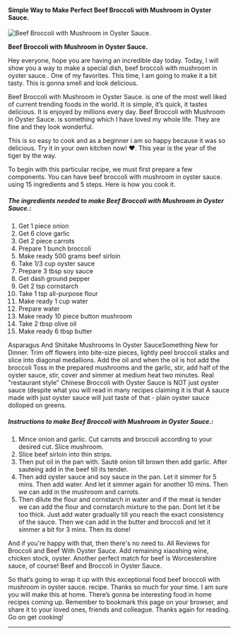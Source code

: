             

#### Simple Way to Make Perfect Beef Broccoli with Mushroom in Oyster Sauce.

![Beef Broccoli with Mushroom in Oyster Sauce.](https://img-global.cpcdn.com/recipes/6166122954489856/751x532cq70/beef-broccoli-with-mushroom-in-oyster-sauce-recipe-main-photo.jpg)

**Beef Broccoli with Mushroom in Oyster Sauce.**

Hey everyone, hope you are having an incredible day today. Today, I will show you a way to make a special dish, beef broccoli with mushroom in oyster sauce.. One of my favorites. This time, I am going to make it a bit tasty. This is gonna smell and look delicious.

Beef Broccoli with Mushroom in Oyster Sauce. is one of the most well liked of current trending foods in the world. It is simple, it’s quick, it tastes delicious. It is enjoyed by millions every day. Beef Broccoli with Mushroom in Oyster Sauce. is something which I have loved my whole life. They are fine and they look wonderful.

This is so easy to cook and as a beginner i am so happy because it was so delicious. Try it in your own kitchen now! ❤. This year is the year of the tiger by the way.

To begin with this particular recipe, we must first prepare a few components. You can have beef broccoli with mushroom in oyster sauce. using 15 ingredients and 5 steps. Here is how you cook it.

##### The ingredients needed to make Beef Broccoli with Mushroom in Oyster Sauce.:

1.  Get 1 piece onion
2.  Get 6 clove garlic
3.  Get 2 piece carrots
4.  Prepare 1 bunch broccoli
5.  Make ready 500 grams beef sirloin
6.  Take 1/3 cup oyster sauce
7.  Prepare 3 tbsp soy sauce
8.  Get dash ground pepper
9.  Get 2 tsp cornstarch
10.  Take 1 tsp all-purpose flour
11.  Make ready 1 cup water
12.  Prepare water
13.  Make ready 10 piece button mushroom
14.  Take 2 tbsp olive oil
15.  Make ready 6 tbsp butter

Asparagus And Shiitake Mushrooms In Oyster SauceSomething New for Dinner. Trim off flowers into bite-size pieces, lightly peel broccoli stalks and slice into diagonal medallions. Add the oil and when the oil is hot add the broccoli Toss in the prepared mushrooms and the garlic, stir, add half of the oyster sauce, stir, cover and simmer at medium heat two minutes. Real "restaurant style" Chinese Broccoli with Oyster Sauce is NOT just oyster sauce (despite what you will read in many recipes claiming it is that A sauce made with just oyster sauce will just taste of that - plain oyster sauce dolloped on greens.

##### Instructions to make Beef Broccoli with Mushroom in Oyster Sauce.:

1.  Mince onion and garlic. Cut carrots and broccoli according to your desired cut. Slice mushroom.
2.  Slice beef sirloin into thin strips.
3.  Then put oil in the pan with. Sautè onion till brown then add garlic. After sauteing add in the beef till its tender.
4.  Then add oyster sauce and soy sauce in the pan. Let it simmer for 5 mins. Then add water. And let it simmer again for another 10 mins. Then we can add in the mushroom and carrots.
5.  Then dilute the flour and cornstarch in water and if the meat is tender we can add the flour and cornstarch mixture to the pan. Dont let it be too thick. Just add water gradually till you reach the exact consistency of the sauce. Then we can add in the butter and broccoli and let it simmer a bit for 3 mins. Then its done!

And if you're happy with that, then there's no need to. All Reviews for Broccoli and Beef With Oyster Sauce. Add remaining xiaoshing wine, chicken stock, oyster. Another perfect match for beef is Worcestershire sauce, of course! Beef and Broccoli in Oyster Sauce.

So that’s going to wrap it up with this exceptional food beef broccoli with mushroom in oyster sauce. recipe. Thanks so much for your time. I am sure you will make this at home. There’s gonna be interesting food in home recipes coming up. Remember to bookmark this page on your browser, and share it to your loved ones, friends and colleague. Thanks again for reading. Go on get cooking!

* * *